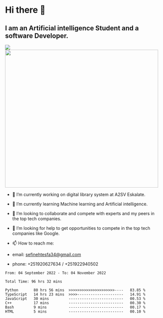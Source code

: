 # Hi there 👋
## I am an Artificial intelligence Student and a software Developer.
<img src = "https://github-readme-stats.vercel.app/api?username=sefinehtesfa34&&show_icons=true&title_color=ffffff&icon_color=bb2acf&text_color=daf7dc&bg_color=151515"/>
<img src="https://wakatime.com/share/@sefinehtesfa34/ae9674e3-b462-4438-9120-52fc3d0ffbbb.png" width ="500" height = "450"/>

- 🔭 I’m currently working on digital library system at A2SV Eskalate.
- 🌱 I’m currently learning Machine learning and Artificial intelligence.
- 👯 I’m looking to collaborate and compete with experts and my peers in the top tech companies.
- 🤔 I’m looking for help to get opportunities to compete in the top tech companies like Google.

- 📫 How to reach me: 
- email: sefinehtesfa34@gmail.com
- phone: +251920627634 / +251922940502
<!--START_SECTION:waka-->

```text
From: 04 September 2022 - To: 04 November 2022

Total Time: 96 hrs 32 mins

Python       80 hrs 56 mins  >>>>>>>>>>>>>>>>>>>>>----   83.85 %
TypeScript   14 hrs 23 mins  >>>>---------------------   14.91 %
JavaScript   30 mins         -------------------------   00.53 %
C++          17 mins         -------------------------   00.30 %
Bash         9 mins          -------------------------   00.17 %
HTML         5 mins          -------------------------   00.10 %
```

<!--END_SECTION:waka-->
